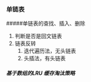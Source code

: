 ### 单链表
 #####单链表的查找、插入、删除
 1. 判断是否是回文链表
 2. 链表反转
    1. 迭代遍历法，无头链表
    2. 头插法，有头链表
    
    
##### 基于数组的LRU 缓存淘汰策略